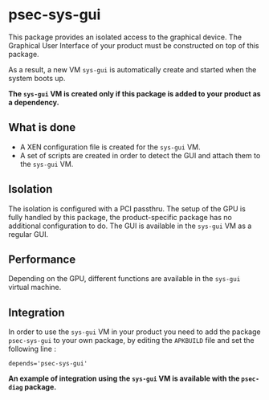 # psec-sys-gui

This package provides an isolated access to the graphical device. The Graphical User Interface of your product must be constructed on top of this package.

As a result, a new VM `sys-gui` is automatically create and started when the system boots up.

**The `sys-gui` VM is created only if this package is added to your product as a dependency.**

## What is done

- A XEN configuration file is created for the `sys-gui` VM. 
- A set of scripts are created in order to detect the GUI and attach them to the `sys-gui` VM.

## Isolation

The isolation is configured with a PCI passthru. The setup of the GPU is fully handled by this package, the product-specific package has no additional configuration to do.
The GUI is available in the `sys-gui` VM as a regular GUI.

## Performance

Depending on the GPU, different functions are available in the `sys-gui` virtual machine.

## Integration

In order to use the `sys-gui` VM in your product you need to add the package `psec-sys-gui` to your own package, by editing the `APKBUILD` file and set the following line :
```
depends='psec-sys-gui'
```

**An example of integration using the `sys-gui` VM is available with the `psec-diag` package.**

